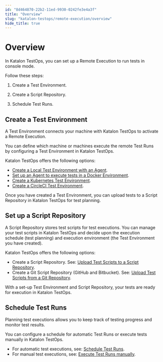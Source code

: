 ```yaml
---
id: "8d464870-22b2-11ed-9930-0242fe3e4a3f"
title: "Overview"
slug: "katalon-testops/remote-execution/overview"
hide_title: true
---
```


# <a id="id" class="anchor_top_offset"/><a id="ariaid-title1" class="anchor_top_offset"/>Overview

<p xmlns="http://www.w3.org/1999/xhtml" className="p">In Katalon TestOps, you can set up a Remote Execution to run   tests in console mode.</p> 
<div xmlns="http://www.w3.org/1999/xhtml" className="p">Follow these steps: <ol className="ol"><li className="li"><p className="p">Create a Test Environment.</p></li><li className="li"><p className="p">Create a Script Repository.</p></li><li className="li"><p className="p">Schedule Test Runs.</p></li></ol></div>
    

## <a id="id_1" class="anchor_top_offset"/>Create a Test Environment

    
      
<p xmlns="http://www.w3.org/1999/xhtml" className="p">A Test Environment connects your machine with Katalon TestOps to   activate a Remote Execution.</p> 
      
<p xmlns="http://www.w3.org/1999/xhtml" className="p">You can define which machine or machines execute the remote Test   Runs by configuring a Test Environment in Katalon TestOps.</p> 
      
<p xmlns="http://www.w3.org/1999/xhtml" className="p">Katalon TestOps offers the following options:</p> 
      
<ul xmlns="http://www.w3.org/1999/xhtml" className="ul">   <li className="li">     <a className="xref" href="/docs/legacy/katalon-testops/remote-execution/local-test-environments/create-a-local-test-environment-with-an-agent">Create       a Local Test Environment with an Agent</a>.</li>   <li className="li">     <a className="xref" href="/docs/legacy/katalon-testops/remote-execution/docker-test-environments">Set       up an Agent to execute tests in a Docker Environment</a>.</li>   <li className="li">     <a className="xref" href="/docs/legacy/katalon-testops/remote-execution/kubernetes-test-environments">Create       a Kubernetes Test Environment</a>.</li>   <li className="li">     <a className="xref" href="/docs/legacy/katalon-testops/remote-execution/circleci-test-environments">Create       a CircleCI Test Environment</a>.</li> </ul> 
      
<p xmlns="http://www.w3.org/1999/xhtml" className="p">Once you have created a Test Environment, you can upload tests   to a Script Repository in Katalon TestOps for test planning.</p> 
    
  
    

## <a id="id_2" class="anchor_top_offset"/>Set up a Script Repository

    
      
<p xmlns="http://www.w3.org/1999/xhtml" className="p">A Script Repository stores test scripts for test executions. You   can manage your test scripts in Katalon TestOps and decide upon the   execution schedule (test planning) and execution environment (the   Test Environment you have created).</p> 
      
<p xmlns="http://www.w3.org/1999/xhtml" className="p">Katalon TestOps offers the following options:</p> 
      
<ul xmlns="http://www.w3.org/1999/xhtml" className="ul">   <li className="li">Create a Script Repository. See: <a className="xref" href="/docs/legacy/katalon-testops/remote-execution/script-repository/upload-test-scripts-to-a-script-repository">Upload       Test Scripts to a Script Repository</a>.</li>   <li className="li">Create a Git Script Repository (GitHub and Bitbucket). See: <a className="xref" href="/docs/legacy/katalon-testops/remote-execution/script-repository/upload-test-scripts-from-a-git-repository">Upload       Test Scripts from a Git Repository</a>.</li> </ul> 
      
<p xmlns="http://www.w3.org/1999/xhtml" className="p">With a set-up Test Environment and Script Repository, your tests   are ready for execution in Katalon TestOps.</p> 
    
  
    

## <a id="id_3" class="anchor_top_offset"/>Schedule Test Runs

    
      
<p xmlns="http://www.w3.org/1999/xhtml" className="p">Planning test executions allows you to keep track of testing   progress and monitor test results.</p> 
      
<p xmlns="http://www.w3.org/1999/xhtml" className="p">You can configure a schedule for automatic Test Runs or execute   tests manually in Katalon TestOps.</p> 
      
<ul xmlns="http://www.w3.org/1999/xhtml" className="ul">   <li className="li">For automatic test executions, see: <a className="xref" href="/docs/legacy/katalon-testops/test-planning/schedules/schedule-test-runs">Schedule       Test Runs</a>.</li>   <li className="li">For manual test executions, see: <a className="xref" href="/docs/legacy/katalon-testops/test-planning/schedules/execute-test-runs-manually">Execute       Test Runs manually</a>.</li> </ul> 
    
  

